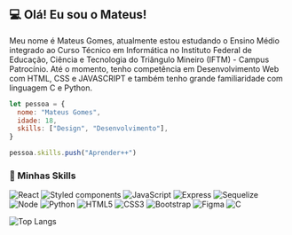 ## 💻 Olá! Eu sou o <strong>Mateus!</strong>

Meu nome é Mateus Gomes, atualmente estou estudando o Ensino Médio integrado ao Curso Técnico em Informática no Instituto Federal de Educação, Ciência e Tecnologia do Triângulo Mineiro (IFTM) - Campus Patrocínio. Até o momento, tenho competência em Desenvolvimento Web com HTML, CSS e JAVASCRIPT e também tenho grande familiaridade com linguagem C e Python.

```js
let pessoa = {
  nome: "Mateus Gomes",
  idade: 18,
  skills: ["Design", "Desenvolvimento"],
}

pessoa.skills.push("Aprender++")
```

### 🚀 Minhas Skills

![React](https://img.shields.io/badge/react-%2320232a.svg?style=for-the-badge&logo=react&logoColor=%2361DAFB)
![Styled components](https://img.shields.io/badge/styled--components-DB7093?style=for-the-badge&logo=styled-components&logoColor=white)
![JavaScript](https://img.shields.io/badge/javascript-%23323330.svg?style=for-the-badge&logo=javascript&logoColor=%23F7DF1E)
![Express](https://img.shields.io/badge/Express%20js-000000?style=for-the-badge&logo=express&logoColor=white)
![Sequelize](https://img.shields.io/badge/Sequelize-52B0E7?style=for-the-badge&logo=Sequelize&logoColor=white)
![Node](https://img.shields.io/badge/Node%20js-339933?style=for-the-badge&logo=nodedotjs&logoColor=white)
![Python](https://img.shields.io/badge/python-3670A0?style=for-the-badge&logo=python&logoColor=ffdd54)
![HTML5](https://img.shields.io/badge/html5-%23E34F26.svg?style=for-the-badge&logo=html5&logoColor=white)
![CSS3](https://img.shields.io/badge/css3-%231572B6.svg?style=for-the-badge&logo=css3&logoColor=white)
![Bootstrap](https://img.shields.io/badge/bootstrap-%238511FA.svg?style=for-the-badge&logo=bootstrap&logoColor=white)
![Figma](https://img.shields.io/badge/figma-%23F24E1E.svg?style=for-the-badge&logo=figma&logoColor=white)
![C](https://img.shields.io/badge/c-%2300599C.svg?style=for-the-badge&logo=c&logoColor=white)

![Top Langs](https://github-readme-stats.vercel.app/api/top-langs/?username=MateusGomesc&hide=TeX&layout=compact)

